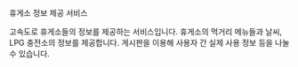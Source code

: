 휴게소 정보 제공 서비스

고속도로 휴게소들의 정보를 제공하는 서비스입니다.
휴게소의 먹거리 메뉴들과 날씨, LPG 충전소의 정보를 제공합니다.
게시판을 이용해 사용자 간 실제 사용 정보 등을 나눌 수 있습니다.
